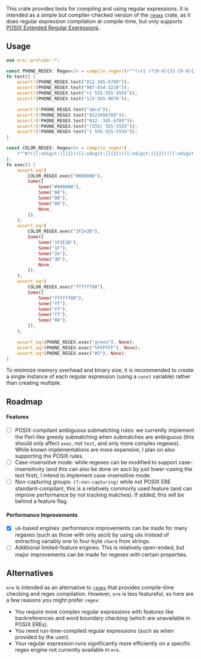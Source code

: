 This crate provides tools for compiling and using regular expressions.
It is intended as a simple but compiler-checked version of the [`regex`](https://crates.io/crates/regex) crate, as it does regular expression compilation at compile-time, but only supports [POSIX Extended Regular Expressions](https://en.wikibooks.org/wiki/Regular_Expressions/POSIX-Extended_Regular_Expressions).

## Usage

```rust
use ere::prelude::*;

const PHONE_REGEX: Regex<2> = compile_regex!(r"^(\+1 )?[0-9]{3}-[0-9]{3}-[0-9]{4}$");
fn test() {
    assert!(PHONE_REGEX.test("012-345-6789"));
    assert!(PHONE_REGEX.test("987-654-3210"));
    assert!(PHONE_REGEX.test("+1 555-555-5555"));
    assert!(PHONE_REGEX.test("123-555-9876"));

    assert!(!PHONE_REGEX.test("abcd"));
    assert!(!PHONE_REGEX.test("0123456789"));
    assert!(!PHONE_REGEX.test("012--345-6789"));
    assert!(!PHONE_REGEX.test("(555) 555-5555"));
    assert!(!PHONE_REGEX.test("1 555-555-5555"));
}

const COLOR_REGEX: Regex<5> = compile_regex!(
    r"^#?([[:xdigit:]]{2})([[:xdigit:]]{2})([[:xdigit:]]{2})([[:xdigit:]]{2})?$"
);
fn exec() {
    assert_eq!(
        COLOR_REGEX.exec("#000000"),
        Some([
            Some("#000000"),
            Some("00"),
            Some("00"),
            Some("00"),
            None,
        ]),
    );
    assert_eq!(
        COLOR_REGEX.exec("1F2e3D"),
        Some([
            Some("1F2E3D"),
            Some("1F"),
            Some("2e"),
            Some("3D"),
            None,
        ]),
    );
    assert_eq!(
        COLOR_REGEX.exec("ffffff80"),
        Some([
            Some("ffffff80"),
            Some("ff"),
            Some("ff"),
            Some("ff"),
            Some("80"),
        ]),
    );

    assert_eq!(PHONE_REGEX.exec("green"), None);
    assert_eq!(PHONE_REGEX.exec("%FFFFFF"), None);
    assert_eq!(PHONE_REGEX.exec("#2"), None);
}
```

To minimize memory overhead and binary size, it is recommended to create a single instance of each regular expression (using a `const` variable) rather than creating multiple.

## Roadmap

#### Features
- [ ] POSIX-compilant ambiguous submatching rules: we currently implement the Perl-like greedy submatching when submatches are ambiguous (this should only affect `exec`, not `test`, and only more complex regexes). While known implementations are more expensive, I plan on also supporting the POSIX rules.
- [ ] Case-insensitive mode: while regexes can be modified to support case-insensitivity (and this can also be done on ascii by just lower-casing the text first), I intend to implement case-insensitive mode.
- [ ] Non-capturing groups: `(?:non-capturing)` while not POSIX ERE standard-compilant, this is a relatively commonly used feature (and can improve performance by not tracking matches). If added, this will be behind a feature flag.

#### Performance Improvements
- [x] `u8`-based engines: performance improvements can be made for many regexes (such as those with only ascii) by using `u8`s instead of extracting variably one to four-byte `char`s from strings.
- [ ] Additional limited-feature engines. This is relatively open-ended, but major improvements can be made for regexes with certain properties.

## Alternatives

`ere` is intended as an alternative to [`regex`](https://crates.io/crates/regex) that provides compile-time checking and regex compilation. However, `ere` is less featureful, so here are a few reasons you might prefer `regex`:

-   You require more complex regular expressions with features like backreferences and word boundary checking (which are unavailable in POSIX EREs).
-   You need run-time-compiled regular expressions (such as when provided by the user).
-   Your regular expression runs significantly more efficiently on a specific regex engine not currently available in `ere`.
